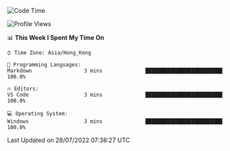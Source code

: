 <!--START_SECTION:waka-->
![Code Time](http://img.shields.io/badge/Code%20Time-21%20hrs%2027%20mins-blue)

![Profile Views](http://img.shields.io/badge/Profile%20Views-0-blue)

📊 **This Week I Spent My Time On** 

```text
⌚︎ Time Zone: Asia/Hong_Kong

💬 Programming Languages: 
Markdown                 3 mins              █████████████████████████   100.0%

🔥 Editors: 
VS Code                  3 mins              █████████████████████████   100.0%

💻 Operating System: 
Windows                  3 mins              █████████████████████████   100.0%

```


 Last Updated on 28/07/2022 07:38:27 UTC
<!--END_SECTION:waka-->
